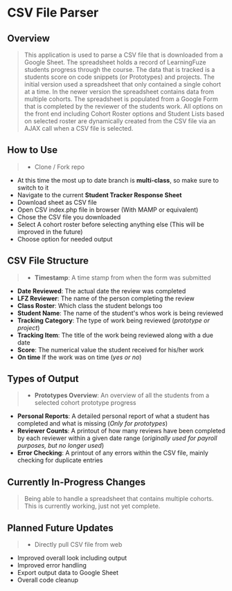 # CSV File Parser

## Overview
> This application is used to parse a CSV file that is downloaded from a Google Sheet. The spreadsheet holds a record of LearningFuze students progress through the course. The data that is tracked is a students score on code snippets (or Prototypes) and projects. The initial version used a spreadsheet that only contained a single cohort at a time. In the newer version the spreadsheet contains data from multiple cohorts. The spreadsheet is populated from a Google Form that is completed by the reviewer of the students work. All options on the front end including Cohort Roster options and Student Lists based on selected roster are dynamically created from the CSV file via an AJAX call when a CSV file is selected.

## How to Use
>- Clone / Fork repo
- At this time the most up to date branch is **multi-class**, so make sure to switch to it
- Navigate to the current **Student Tracker Response Sheet**
- Download sheet as CSV file
- Open CSV index.php file in browser (With MAMP or equivalent)
- Chose the CSV file you downloaded
- Select A cohort roster before selecting anything else (This will be improved in the future)
- Choose option for needed output

   
## CSV File Structure
>- **Timestamp**: A time stamp from when the form was submitted
- **Date Reviewed**: The actual date the review was completed
- **LFZ Reviewer**: The name of the person completing the review
- **Class Roster**: Which class the student belongs too
- **Student Name**: The name of the student's whos work is being reviewed
- **Tracking Category**: The type of work being reviewed (*prototype or project*)
- **Tracking Item**: The title of the work being reviewed along with a due date
- **Score**: The numerical value the student received for his/her work
- **On time** If the work was on time (*yes or no*)

## Types of Output
>- **Prototypes Overview**: An overview of all the students from a selected cohort prototype progress
- **Personal Reports**: A detailed personal report of what a student has completed and what is missing (*Only for prototypes*)
- **Reviewer Counts**: A printout of how many reviews have been completed by each reviewer within a given date range (*originally used for payroll purposes, but no longer used*)
- **Error Checking**: A printout of any errors within the CSV file, mainly checking for duplicate entries

## Currently In-Progress Changes
> Being able to handle a spreadsheet that contains multiple cohorts. This is currently working, just not yet complete.

## Planned Future Updates
>- Directly pull CSV file from web
- Improved overall look including output
- Improved error handling
- Export output data to Google Sheet
- Overall code cleanup